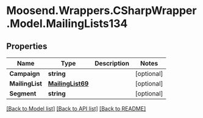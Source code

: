 # Moosend.Wrappers.CSharpWrapper.Model.MailingLists134
## Properties

Name | Type | Description | Notes
------------ | ------------- | ------------- | -------------
**Campaign** | **string** |  | [optional] 
**MailingList** | [**MailingList69**](MailingList69.md) |  | [optional] 
**Segment** | **string** |  | [optional] 

[[Back to Model list]](../README.md#documentation-for-models) [[Back to API list]](../README.md#documentation-for-api-endpoints) [[Back to README]](../README.md)

